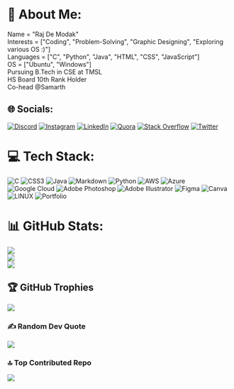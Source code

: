 # 💫 About Me:
Name = "Raj De Modak"<br>Interests = ["Coding", "Problem-Solving", "Graphic Designing", "Exploring various OS :)"]<br>Languages = ["C", "Python", "Java", "HTML", "CSS",  "JavaScript"]<br>OS = ["Ubuntu", "Windows"]<br>Pursuing B.Tech in CSE at TMSL<br>HS Board 10th Rank Holder<br>Co-head @Samarth


## 🌐 Socials:
[![Discord](https://img.shields.io/badge/Discord-%237289DA.svg?logo=discord&logoColor=white)](https://discord.gg/rajdemodak01#2276) [![Instagram](https://img.shields.io/badge/Instagram-%23E4405F.svg?logo=Instagram&logoColor=white)](https://instagram.com/rajdemodak01) [![LinkedIn](https://img.shields.io/badge/LinkedIn-%230077B5.svg?logo=linkedin&logoColor=white)](https://linkedin.com/in/raj-de-modak-a93792248) [![Quora](https://img.shields.io/badge/Quora-%23B92B27.svg?logo=Quora&logoColor=white)](https://quora.com/profile/Raj-De-Modak-1) [![Stack Overflow](https://img.shields.io/badge/-Stackoverflow-FE7A16?logo=stack-overflow&logoColor=white)](https://stackoverflow.com/users/21282532) [![Twitter](https://img.shields.io/badge/Twitter-%231DA1F2.svg?logo=Twitter&logoColor=white)](https://twitter.com/Rajdemodak01) 

# 💻 Tech Stack:
![C](https://img.shields.io/badge/c-%2300599C.svg?style=for-the-badge&logo=c&logoColor=white) ![CSS3](https://img.shields.io/badge/css3-%231572B6.svg?style=for-the-badge&logo=css3&logoColor=white) ![Java](https://img.shields.io/badge/java-%23ED8B00.svg?style=for-the-badge&logo=java&logoColor=white) ![Markdown](https://img.shields.io/badge/markdown-%23000000.svg?style=for-the-badge&logo=markdown&logoColor=white) ![Python](https://img.shields.io/badge/python-3670A0?style=for-the-badge&logo=python&logoColor=ffdd54) ![AWS](https://img.shields.io/badge/AWS-%23FF9900.svg?style=for-the-badge&logo=amazon-aws&logoColor=white) ![Azure](https://img.shields.io/badge/azure-%230072C6.svg?style=for-the-badge&logo=azure-devops&logoColor=white) ![Google Cloud](https://img.shields.io/badge/Google%20Cloud-%234285F4.svg?style=for-the-badge&logo=google-cloud&logoColor=white) ![Adobe Photoshop](https://img.shields.io/badge/adobephotoshop-%2331A8FF.svg?style=for-the-badge&logo=adobephotoshop&logoColor=white) ![Adobe Illustrator](https://img.shields.io/badge/adobeillustrator-%23FF9A00.svg?style=for-the-badge&logo=adobeillustrator&logoColor=white) 	![Figma](https://img.shields.io/badge/figma-%23F24E1E.svg?style=for-the-badge&logo=figma&logoColor=white) ![Canva](https://img.shields.io/badge/Canva-%2300C4CC.svg?style=for-the-badge&logo=Canva&logoColor=white) ![LINUX](https://img.shields.io/badge/Linux-FCC624?style=for-the-badge&logo=linux&logoColor=black) ![Portfolio](https://img.shields.io/badge/Portfolio-%23000000.svg?style=for-the-badge&logo=firefox&logoColor=#FF7139)
# 📊 GitHub Stats:
![](https://github-readme-stats.vercel.app/api?username=rajdemodak01&theme=dark&hide_border=false&include_all_commits=true&count_private=true)<br/>
![](https://github-readme-streak-stats.herokuapp.com/?user=rajdemodak01&theme=dark&hide_border=false)<br/>
![](https://github-readme-stats.vercel.app/api/top-langs/?username=rajdemodak01&theme=dark&hide_border=false&include_all_commits=true&count_private=true&layout=compact)

## 🏆 GitHub Trophies
![](https://github-profile-trophy.vercel.app/?username=rajdemodak01&theme=radical&no-frame=false&no-bg=true&margin-w=4)


### ✍️ Random Dev Quote
![](https://quotes-github-readme.vercel.app/api?type=horizontal&theme=radical)

### 🔝 Top Contributed Repo
![](https://github-contributor-stats.vercel.app/api?username=rajdemodak01&limit=5&theme=algolia&combine_all_yearly_contributions=true)

<!-- Proudly created with GPRM ( https://gprm.itsvg.in ) -->
